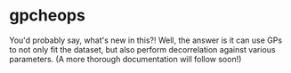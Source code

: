 # gpcheops

You'd probably say, what's new in this?! Well, the answer is it can use GPs to not only fit the dataset, but also perform decorrelation against various parameters. (A more thorough documentation will follow soon!)
